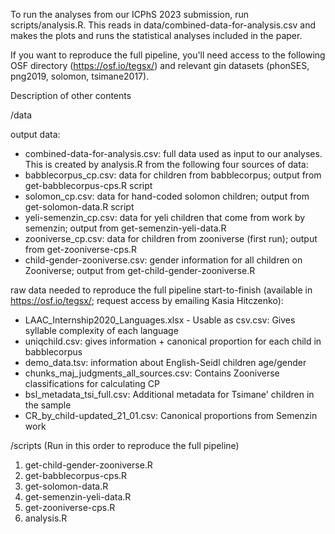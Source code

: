 To run the analyses from our ICPhS 2023 submission, run scripts/analysis.R. This reads in data/combined-data-for-analysis.csv and makes the plots and runs the statistical analyses included in the paper.

If you want to reproduce the full pipeline, you'll need access to the following OSF directory (https://osf.io/tegsx/) and relevant gin datasets (phonSES, png2019, solomon, tsimane2017).



Description of other contents 

/data

output data:
* combined-data-for-analysis.csv: full data used as input to our analyses. This is created by analysis.R from the following four sources of data:
* babblecorpus_cp.csv: data for children from babblecorpus; output from get-babblecorpus-cps.R script
* solomon_cp.csv: data for hand-coded solomon children; output from get-solomon-data.R script
* yeli-semenzin_cp.csv: data for yeli children that come from work by semenzin; output from get-semenzin-yeli-data.R
* zooniverse_cp.csv: data for children from zooniverse (first run); output from get-zooniverse-cps.R
* child-gender-zooniverse.csv: gender information for all children on Zooniverse; output from get-child-gender-zooniverse.R

raw data needed to reproduce the full pipeline start-to-finish (available in https://osf.io/tegsx/; request access by emailing Kasia Hitczenko):
* LAAC_Internship2020_Languages.xlsx - Usable as csv.csv: Gives syllable complexity of each language
* uniqchild.csv: gives information + canonical proportion for each child in babblecorpus
* demo_data.tsv: information about English-Seidl children age/gender
* chunks_maj_judgments_all_sources.csv: Contains Zooniverse classifications for calculating CP
* bsl_metadata_tsi_full.csv: Additional metadata for Tsimane' children in the sample
* CR_by_child-updated_21_01.csv: Canonical proportions from Semenzin work


/scripts (Run in this order to reproduce the full pipeline)

1. get-child-gender-zooniverse.R
2. get-babblecorpus-cps.R
3. get-solomon-data.R
4. get-semenzin-yeli-data.R
5. get-zooniverse-cps.R
6. analysis.R
